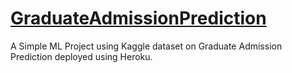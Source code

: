 # [GraduateAdmissionPrediction](https://college-prediction-api-ml.herokuapp.com/) 

A Simple ML Project using Kaggle dataset on Graduate Admission Prediction deployed using Heroku.
